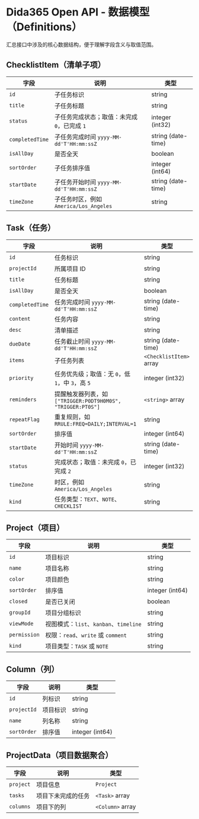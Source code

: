 # Dida365 Open API - 数据模型（Definitions）

汇总接口中涉及的核心数据结构，便于理解字段含义与取值范围。

## ChecklistItem（清单子项）

| 字段            | 说明                                                           | 类型                |
| --------------- | -------------------------------------------------------------- | ------------------- |
| `id`            | 子任务标识                                                     | string              |
| `title`         | 子任务标题                                                     | string              |
| `status`        | 子任务完成状态；取值：未完成 `0`，已完成 `1`                  | integer (int32)     |
| `completedTime` | 子任务完成时间 `yyyy-MM-dd'T'HH:mm:ssZ`                       | string (date-time)  |
| `isAllDay`      | 是否全天                                                       | boolean             |
| `sortOrder`     | 子任务排序值                                                   | integer (int64)     |
| `startDate`     | 子任务开始时间 `yyyy-MM-dd'T'HH:mm:ssZ`                       | string (date-time)  |
| `timeZone`      | 子任务时区，例如 `America/Los_Angeles`                         | string              |

## Task（任务）

| 字段           | 说明                                                                                  | 类型                   |
| -------------- | ------------------------------------------------------------------------------------- | ---------------------- |
| `id`           | 任务标识                                                                              | string                 |
| `projectId`    | 所属项目 ID                                                                           | string                 |
| `title`        | 任务标题                                                                              | string                 |
| `isAllDay`     | 是否全天                                                                              | boolean                |
| `completedTime`| 任务完成时间 `yyyy-MM-dd'T'HH:mm:ssZ`                                                 | string (date-time)     |
| `content`      | 任务内容                                                                              | string                 |
| `desc`         | 清单描述                                                                              | string                 |
| `dueDate`      | 任务截止时间 `yyyy-MM-dd'T'HH:mm:ssZ`                                                 | string (date-time)     |
| `items`        | 子任务列表                                                                            | `<ChecklistItem>` array|
| `priority`     | 任务优先级；取值：无 `0`，低 `1`，中 `3`，高 `5`                                      | integer (int32)        |
| `reminders`    | 提醒触发器列表，如 `["TRIGGER:P0DT9H0M0S", "TRIGGER:PT0S"]`                        | `<string>` array       |
| `repeatFlag`   | 重复规则，如 `RRULE:FREQ=DAILY;INTERVAL=1`                                            | string                 |
| `sortOrder`    | 排序值                                                                                | integer (int64)        |
| `startDate`    | 开始时间 `yyyy-MM-dd'T'HH:mm:ssZ`                                                     | string (date-time)     |
| `status`       | 完成状态；取值：未完成 `0`，已完成 `2`                                                | integer (int32)        |
| `timeZone`     | 时区，例如 `America/Los_Angeles`                                                      | string                 |
| `kind`         | 任务类型：`TEXT`、`NOTE`、`CHECKLIST`                                                 | string                 |

## Project（项目）

| 字段        | 说明                                   | 类型            |
| ----------- | -------------------------------------- | --------------- |
| `id`        | 项目标识                               | string          |
| `name`      | 项目名称                               | string          |
| `color`     | 项目颜色                               | string          |
| `sortOrder` | 排序值                                 | integer (int64) |
| `closed`    | 是否已关闭                             | boolean         |
| `groupId`   | 项目分组标识                           | string          |
| `viewMode`  | 视图模式：`list`、`kanban`、`timeline` | string          |
| `permission`| 权限：`read`、`write` 或 `comment`     | string          |
| `kind`      | 项目类型：`TASK` 或 `NOTE`             | string          |

## Column（列）

| 字段        | 说明         | 类型            |
| ----------- | ------------ | --------------- |
| `id`        | 列标识       | string          |
| `projectId` | 项目标识     | string          |
| `name`      | 列名称       | string          |
| `sortOrder` | 排序值       | integer (int64) |

## ProjectData（项目数据聚合）

| 字段       | 说明               | 类型         |
| ---------- | ------------------ | ------------ |
| `project`  | 项目信息           | `Project`    |
| `tasks`    | 项目下未完成的任务 | `<Task>` array |
| `columns`  | 项目下的列         | `<Column>` array |
